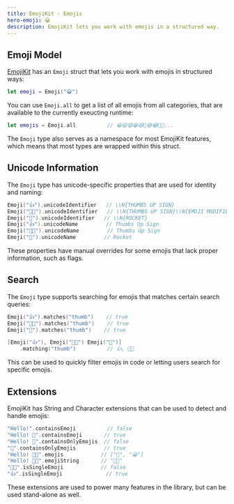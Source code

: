 ```yaml
---
title: EmojiKit - Emojis
hero-emoji: 😀
description: EmojiKit lets you work with emojis in a structured way.
---
```



## Emoji Model

[EmojiKit](/emojikit) has an ``Emoji`` struct that lets you work with emojis in structured ways:

```swift
let emoji = Emoji("😀")
```

You can use ``Emoji.all`` to get a list of all emojis from all categories, that are available to the currently exeucting runtime:

```swift
let emojis = Emoji.all          // 😀😃😄😁😆🥹😅😂🤣🥲...
```

The ``Emoji`` type also serves as a namespace for most EmojiKit features, which means that most types are wrapped within this struct.


## Unicode Information

The `Emoji` type has unicode-specific properties that are used for identity and naming:

```swift
Emoji("👍").unicodeIdentifier   // \\N{THUMBS UP SIGN}
Emoji("👍🏿").unicodeIdentifier   // \\N{THUMBS UP SIGN}\\N{EMOJI MODIFIER FITZPATRICK TYPE-6}
Emoji("🚀").unicodeIdentifier   // \\N{ROCKET}
Emoji("👍").unicodeName         // Thumbs Up Sign
Emoji("👍🏿").unicodeName         // Thumbs Up Sign
Emoji("🚀").unicodeName         // Rocket
```

These properties have manual overrides for some emojis that lack proper information, such as flags.


## Search

The `Emoji` type supports searching for emojis that matches certain search queries:

```swift
Emoji("👍").matches("thumb")    // true
Emoji("👍🏿").matches("thumb")    // true
Emoji("🚀").matches("thumb")    // true

[Emoji("👍"), Emoji("👍🏿") Emoji("🚀")]
    .matching("thumb")          // 👍, 👍🏿
```

This can be used to quickly filter emojis in code or letting users search for specific emojis.


## Extensions

EmojiKit has String and Character extensions that can be used to detect and handle emojis:

```swift
"Hello!".containsEmoji          // false
"Hello! 👋".containsEmoji       // true
"Hello! 👋".containsOnlyEmojis  // false
"👋".containsOnlyEmojis         // true
"Hello! 👋😀".emojis            // ["👋", "😀"]
"Hello! 👋😀".emojiString       // "👋😀"
"🫸🫷".isSingleEmoji            // false
"👍".isSingleEmoji              // true
```

These extensions are used to power many features in the library, but can be used stand-alone as well.
